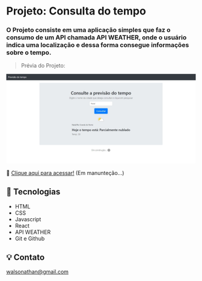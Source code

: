 # Projeto: Consulta do tempo

### O Projeto consiste em uma aplicação simples que faz o consumo de um API chamada API WEATHER, onde o usuário indica uma localização e dessa forma consegue informações sobre o tempo.

> Prévia do Projeto:

![imagem](.github/image/preview.JPG)

🔗 [Clique aqui para acessar!](https://dabliuene.github.io/consulta-tempo/)
(Em manunteção...)

## 🧰 Tecnologias

- HTML
- CSS
- Javascript
- React
- API WEATHER
- Git e Github

## 💡 Contato

walsonathan@gmail.com
